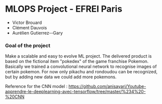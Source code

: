 # MLOPS Project - EFREI Paris

- Victor Brouard
- Clément Dauvois
- Aurélien Gutierrez--Gary

### Goal of the project

Make a scalable and easy to evolve ML project. The delivered product is based on the fictional item "pokedex" of the game franchise Pokemon. Basically we trained a convolutional neural network to recognise images of certain pokemon. For now only pikachu and rondoudou can be recognized, but by adding new data we could add more pokemons.


Reference for the CNN model : https://github.com/anisayari/Youtube-apprendre-le-deeplearning-avec-tensorflow/tree/master/%234%20-%20CNN

